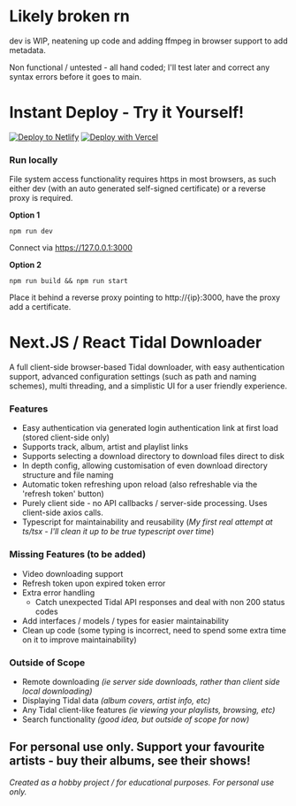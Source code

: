 # Likely broken rn
dev is WIP, neatening up code and adding ffmpeg in browser support to add metadata.

Non functional / untested - all hand coded; I'll test later and correct any syntax errors before it goes to main.

# Instant Deploy - Try it Yourself!
[![Deploy to Netlify](https://www.netlify.com/img/deploy/button.svg)](https://app.netlify.com/start/deploy?repository=https://github.com/xiliourt/tiddl-nextjs)
[![Deploy with Vercel](https://vercel.com/button)](https://vercel.com/new/clone?repository-url=https%3A%2F%2Fgithub.com%2Fxiliourt%2Ftiddl-nextjs%2Ftree%2Fmain)

### Run locally
File system access functionality requires https in most browsers, as such either dev (with an auto generated self-signed certificate) or a reverse proxy is required.

**Option 1**

```npm run dev```

Connect via https://127.0.0.1:3000

**Option 2**

```npm run build && npm run start```

Place it behind a reverse proxy pointing to http://{ip}:3000, have the proxy add a certificate.

# Next.JS / React Tidal Downloader
A full client-side browser-based Tidal downloader, with easy authentication support, advanced configuration settings (such as path and naming schemes), multi threading, and a simplistic UI for a user friendly experience.

### Features
- Easy authentication via generated login authentication link at first load (stored client-side only)
- Supports track, album, artist and playlist links
- Supports selecting a download directory to download files direct to disk
- In depth config, allowing customisation of even download directory structure and file naming 
- Automatic token refreshing upon reload (also refreshable via the 'refresh token' button)
- Purely client side - no API callbacks / server-side processing. Uses client-side axios calls.
- Typescript for maintainability and reusability (_My first real attempt at ts/tsx - I'll clean it up to be true typescript over time_)

### Missing Features (to be added)
- Video downloading support
- Refresh token upon expired token error
- Extra error handling
  - Catch unexpected Tidal API responses and deal with non 200 status codes
- Add interfaces / models / types for easier maintainability 
- Clean up code (some typing is incorrect, need to spend some extra time on it to improve maintainability)

### Outside of Scope
- Remote downloading _(ie server side downloads, rather than client side local downloading)_
- Displaying Tidal data _(album covers, artist info, etc)_
- Any Tidal client-like features _(ie viewing your playlists, browsing, etc)_
- Search functionality _(good idea, but outside of scope for now)_


## For personal use only. Support your favourite artists - buy their albums, see their shows!
_Created as a hobby project / for educational purposes. For personal use only._
